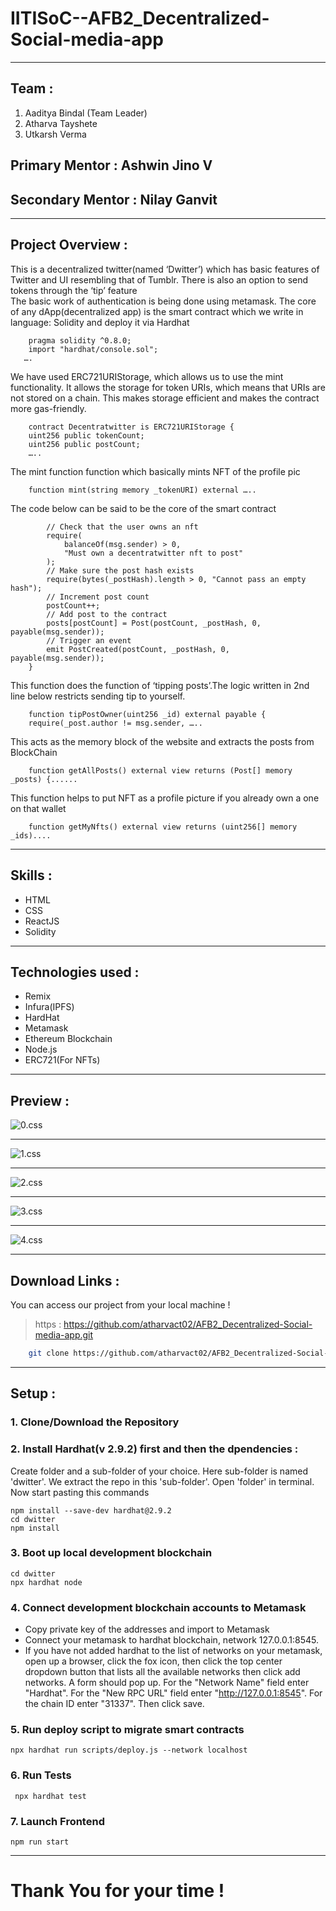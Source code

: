 # IITISoC--AFB2_Decentralized-Social-media-app

___

## **Team** :

1. Aaditya Bindal (Team Leader)
2. Atharva Tayshete
3. Utkarsh Verma

## **Primary Mentor** : Ashwin Jino V

## **Secondary Mentor** : Nilay Ganvit
___
## **Project Overview** :

This is a decentralized twitter(named ‘Dwitter’) which has basic features of Twitter and UI resembling that of Tumblr. There is also an option to send tokens through the ‘tip’ feature <br /> 
The basic work of authentication is being done using metamask. The core of any dApp(decentralized app) is the smart contract which we write in language: Solidity and deploy it via Hardhat
```Solidity
    pragma solidity ^0.8.0;
    import "hardhat/console.sol";
   ….
```
We have used ERC721URIStorage, which allows us to use the mint functionality. It allows the storage for token URIs, which means that URIs are not stored on a chain. This makes storage efficient and makes the contract more gas-friendly. </br>
```Solidity
    contract Decentratwitter is ERC721URIStorage {
    uint256 public tokenCount;
    uint256 public postCount;
    …..
```   
The mint function function which basically mints NFT of the profile pic
```
    function mint(string memory _tokenURI) external …..
```
The code below can be said to be the core of the smart contract
```function uploadPost(string memory _postHash) external {
        // Check that the user owns an nft
        require(
            balanceOf(msg.sender) > 0,
            "Must own a decentratwitter nft to post"
        );
        // Make sure the post hash exists
        require(bytes(_postHash).length > 0, "Cannot pass an empty hash");
        // Increment post count
        postCount++;
        // Add post to the contract
        posts[postCount] = Post(postCount, _postHash, 0, payable(msg.sender));
        // Trigger an event
        emit PostCreated(postCount, _postHash, 0, payable(msg.sender));
    }
```
This function does the function of ‘tipping posts’.The logic written in 2nd line below restricts sending tip to yourself.</br>
```
    function tipPostOwner(uint256 _id) external payable { 
    require(_post.author != msg.sender, …..
```
This acts as the memory block of the website and extracts the posts from BlockChain  </br>
```Solidity
    function getAllPosts() external view returns (Post[] memory _posts) {......
```    
This function helps to put NFT as a profile picture if you already own a one on that wallet</br>
```Solidity
    function getMyNfts() external view returns (uint256[] memory _ids)....
```
___
## **Skills** : 
* HTML
* CSS
* ReactJS
* Solidity
___
## **Technologies used** :
* Remix
* Infura(IPFS)
* HardHat
* Metamask
* Ethereum Blockchain
* Node.js
* ERC721(For NFTs)
___
## **Preview** :
![0.css](/Changepfp_or_id.jpeg)
___
![1.css](/metamask.jpeg)
___
![2.css](/twoaccount.jpeg)
___
![3.css](/Console.jpeg)
___
![4.css](/Initialization.jpeg)
___

## **Download Links** : 
You can access our project from your local machine !
>https : https://github.com/atharvact02/AFB2_Decentralized-Social-media-app.git 

```bash
    git clone https://github.com/atharvact02/AFB2_Decentralized-Social-media-app.git
```
___
## **Setup** :
### 1. Clone/Download the Repository

### 2. Install Hardhat(v 2.9.2) first and then the dpendencies :
Create folder and a sub-folder of your choice. Here sub-folder is named 'dwitter'. We extract the repo in this 'sub-folder'. Open 'folder' in terminal. Now start pasting this commands
```
npm install --save-dev hardhat@2.9.2
cd dwitter
npm install
```
### 3. Boot up local development blockchain
```
cd dwitter
npx hardhat node
```

### 4. Connect development blockchain accounts to Metamask
- Copy private key of the addresses and import to Metamask
- Connect your metamask to hardhat blockchain, network 127.0.0.1:8545.
- If you have not added hardhat to the list of networks on your metamask, open up a browser, click the fox icon, then click the top center dropdown button that lists all the available networks then click add networks. A form should pop up. For the "Network Name" field enter "Hardhat". For the "New RPC URL" field enter "http://127.0.0.1:8545". For the chain ID enter "31337". Then click save.  


### 5. Run deploy script to migrate smart contracts
`npx hardhat run scripts/deploy.js --network localhost`

### 6. Run Tests
` npx hardhat test`

### 7. Launch Frontend
`npm run start`
 
___
# Thank You for your time !


